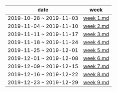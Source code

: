 
| date | week |  
|---|---|  
|2019-10-28 ~ 2019-11-03 | [week 1.md](week1.md)|  
|2019-11-04 ~ 2019-11-10 | [week 2.md](week2.md)|  
|2019-11-11 ~ 2019-11-17 | [week 3.md](week3.md)|  
|2019-11-18 ~ 2019-11-24 | [week 4.md](week4.md)|  
|2019-11-25 ~ 2019-12-01 | [week 5.md](week5.md)|  
|2019-12-01 ~ 2019-12-08 | [week 6.md](week6.md)|  
|2019-12-09 ~ 2019-12-15 | [week 7.md](week7.md)|  
|2019-12-16 ~ 2019-12-22 | [week 8.md](week8.md)|  
|2019-12-23 ~ 2019-12-29 | [week 9.md](week9.md)|  